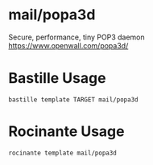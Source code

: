 # mail/popa3d
Secure, performance, tiny POP3 daemon
https://www.openwall.com/popa3d/

# Bastille Usage
```shell
bastille template TARGET mail/popa3d
```

# Rocinante Usage
```shell
rocinante template mail/popa3d
```
